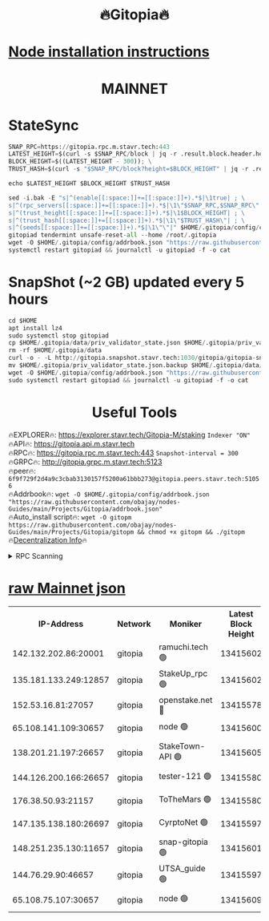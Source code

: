 <h1 align="center"> 🔥Gitopia🔥</h1>

[Node installation instructions](https://github.com/obajay/nodes-Guides/tree/main/Projects/Gitopia)
=

<h1 align="center"> MAINNET</h1>

# StateSync
```python
SNAP_RPC=https://gitopia.rpc.m.stavr.tech:443
LATEST_HEIGHT=$(curl -s $SNAP_RPC/block | jq -r .result.block.header.height); \
BLOCK_HEIGHT=$((LATEST_HEIGHT - 300)); \
TRUST_HASH=$(curl -s "$SNAP_RPC/block?height=$BLOCK_HEIGHT" | jq -r .result.block_id.hash)

echo $LATEST_HEIGHT $BLOCK_HEIGHT $TRUST_HASH

sed -i.bak -E "s|^(enable[[:space:]]+=[[:space:]]+).*$|\1true| ; \
s|^(rpc_servers[[:space:]]+=[[:space:]]+).*$|\1\"$SNAP_RPC,$SNAP_RPC\"| ; \
s|^(trust_height[[:space:]]+=[[:space:]]+).*$|\1$BLOCK_HEIGHT| ; \
s|^(trust_hash[[:space:]]+=[[:space:]]+).*$|\1\"$TRUST_HASH\"| ; \
s|^(seeds[[:space:]]+=[[:space:]]+).*$|\1\"\"|" $HOME/.gitopia/config/config.toml
gitopiad tendermint unsafe-reset-all --home /root/.gitopia
wget -O $HOME/.gitopia/config/addrbook.json "https://raw.githubusercontent.com/obajay/nodes-Guides/main/Projects/Gitopia/addrbook.json"
systemctl restart gitopiad && journalctl -u gitopiad -f -o cat
```
# SnapShot (~2 GB) updated every 5 hours
```python
cd $HOME
apt install lz4
sudo systemctl stop gitopiad
cp $HOME/.gitopia/data/priv_validator_state.json $HOME/.gitopia/priv_validator_state.json.backup
rm -rf $HOME/.gitopia/data
curl -o - -L http://gitopia.snapshot.stavr.tech:1030/gitopia/gitopia-snap.tar.lz4 | lz4 -c -d - | tar -x -C $HOME/.gitopia --strip-components 2
mv $HOME/.gitopia/priv_validator_state.json.backup $HOME/.gitopia/data/priv_validator_state.json
wget -O $HOME/.gitopia/config/addrbook.json "https://raw.githubusercontent.com/obajay/nodes-Guides/main/Projects/Gitopia/addrbook.json"
sudo systemctl restart gitopiad && journalctl -u gitopiad -f -o cat
```
 <h1 align="center"> Useful Tools</h1>

🔥EXPLORER🔥:      https://explorer.stavr.tech/Gitopia-M/staking  `Indexer "ON"` \
🔥API🔥: 			 		 https://gitopia.api.m.stavr.tech \
🔥RPC🔥:           https://gitopia.rpc.m.stavr.tech:443              `Snapshot-interval = 300` \
🔥GRPC🔥:          http://gitopia.grpc.m.stavr.tech:5123 \
🔥peer🔥:					 `6f9f729f2d4a9c3cbab3130157f5200a61bbb273@gitopia.peers.stavr.tech:51056` \
🔥Addrbook🔥:    ```wget -O $HOME/.gitopia/config/addrbook.json "https://raw.githubusercontent.com/obajay/nodes-Guides/main/Projects/Gitopia/addrbook.json"``` \
🔥Auto_install script🔥: ```wget -O gitopm https://raw.githubusercontent.com/obajay/nodes-Guides/main/Projects/Gitopia/gitopm && chmod +x gitopm && ./gitopm``` \
🔥[Decentralization Info](https://github.com/obajay/StateSync-snapshots/tree/main/Projects/Gitopia/Decentralization)🔥

<details>
<summary>RPC Scanning</summary>

<h2 align="center"> We scan nodes in real time every 4 hours. And we provide the final result of RPC endpoints.
We cannot influence the operation of these nodes in any way. </h2>


```python
If Voting Power is higher than 0 --> then the Node is a validator of the network and may be subject to attack and be a potential threat to the chain.
```
```python
We marked such validators with a red symbol
```

</details>

[raw Mainnet json](https://rpc-check.gitopm.stavr.tech/gitopm/rpc-gitopm-result.json)
=

<table><tr><th>IP-Address</th><th>Network</th><th>Moniker</th><th>Latest Block Height</th><th>Earliest Block Height</th><th>Catching Up</th><th>Tx Index</th><th>Voting Power</th><th>Scan Time</th></tr><tr><td>142.132.202.86:20001</td><td>gitopia</td><td>ramuchi.tech 🟢</td><td>13415602</td><td>6548337</td><td>False</td><td>on</td><td>0</td><td>2024-02-06T18:29:02.630063529UTC</td></tr><tr><td>135.181.133.249:12857</td><td>gitopia</td><td>StakeUp_rpc 🟢</td><td>13415602</td><td>8010001</td><td>False</td><td>on</td><td>0</td><td>2024-02-06T18:29:02.963548438UTC</td></tr><tr><td>152.53.16.81:27057</td><td>gitopia</td><td>openstake.net 🔴</td><td>13415578</td><td>10455001</td><td>False</td><td>off</td><td>36965</td><td>2024-02-06T18:28:24.900949108UTC</td></tr><tr><td>65.108.141.109:30657</td><td>gitopia</td><td>node 🟢</td><td>13415600</td><td>12299845</td><td>False</td><td>on</td><td>0</td><td>2024-02-06T18:28:59.957495240UTC</td></tr><tr><td>138.201.21.197:26657</td><td>gitopia</td><td>StakeTown-API 🟢</td><td>13415605</td><td>12733501</td><td>False</td><td>on</td><td>0</td><td>2024-02-06T18:29:07.488043922UTC</td></tr><tr><td>144.126.200.166:26657</td><td>gitopia</td><td>tester-121 🟢</td><td>13415580</td><td>12832814</td><td>False</td><td>off</td><td>0</td><td>2024-02-06T18:28:27.294129725UTC</td></tr><tr><td>176.38.50.93:21157</td><td>gitopia</td><td>ToTheMars 🟢</td><td>13415580</td><td>12883228</td><td>False</td><td>on</td><td>0</td><td>2024-02-06T18:28:27.674858335UTC</td></tr><tr><td>147.135.138.180:26697</td><td>gitopia</td><td>CyrptoNet 🟢</td><td>13415597</td><td>12883228</td><td>False</td><td>off</td><td>0</td><td>2024-02-06T18:28:55.451944474UTC</td></tr><tr><td>148.251.235.130:11657</td><td>gitopia</td><td>snap-gitopia 🟢</td><td>13415601</td><td>12908001</td><td>False</td><td>on</td><td>0</td><td>2024-02-06T18:29:00.270245203UTC</td></tr><tr><td>144.76.29.90:46657</td><td>gitopia</td><td>UTSA_guide 🟢</td><td>13415597</td><td>13035301</td><td>False</td><td>on</td><td>0</td><td>2024-02-06T18:28:55.128380430UTC</td></tr><tr><td>65.108.75.107:30657</td><td>gitopia</td><td>node 🟢</td><td>13415609</td><td>13189502</td><td>False</td><td>on</td><td>0</td><td>2024-02-06T18:29:13.993528173UTC</td></tr></table>
